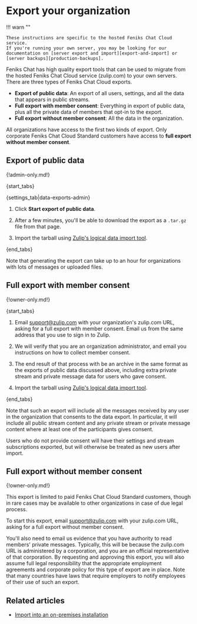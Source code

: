 # Export your organization

!!! warn ""

    These instructions are specific to the hosted Feniks Chat Cloud service.
    If you're running your own server, you may be looking for our
    documentation on [server export and import][export-and-import] or
    [server backups][production-backups].

Feniks Chat has high quality export tools that can be used to migrate from the
hosted Feniks Chat Cloud service (zulip.com) to your own servers. There are
three types of Feniks Chat Cloud exports.

* **Export of public data**: An export of all users, settings, and all the data that
  appears in public streams.
* **Full export with member consent**: Everything in export of public data, plus all
  the private data of members that opt-in to the export.
* **Full export without member consent**: All the data in the organization.

All organizations have access to the first two kinds of export. Only corporate
Feniks Chat Cloud Standard customers have access to **full export without member consent**.

## Export of public data

{!admin-only.md!}

{start_tabs}

{settings_tab|data-exports-admin}

1. Click **Start export of public data**.

1. After a few minutes, you'll be able to download the export as a `.tar.gz`
file from that page.

1. Import the tarball using [Zulip's logical data import tool][import-only].

{end_tabs}

Note that generating the export can take up to an hour for organizations
with lots of messages or uploaded files.

## Full export with member consent

{!owner-only.md!}

{start_tabs}

1. Email support@zulip.com with your organization's zulip.com URL, asking for
   a full export with member consent. Email us from the same address that
   you use to sign in to Zulip.

1. We will verify that you are an organization administrator, and email you
   instructions on how to collect member consent.

1. The end result of that process with be an archive in the same
   format as the exports of public data discussed above, including extra
   private stream and private message data for users who gave consent.

1. Import the tarball using [Zulip's logical data import tool][import-only].

{end_tabs}

Note that such an export will include all the messages received by any user
in the organization that consents to the data export.  In particular, it
will include all public stream content and any private stream or private
message content where at least one of the participants gives consent.

Users who do not provide consent will have their settings and stream
subscriptions exported, but will otherwise be treated as new users after
import.

## Full export without member consent

{!owner-only.md!}

This export is limited to paid Feniks Chat Cloud Standard customers, though in rare
cases may be available to other organizations in case of due legal process.

To start this export, email support@zulip.com with your zulip.com
URL, asking for a full export without member consent.

You'll also need to email us evidence that you have authority to read
members' private messages. Typically, this will be because the zulip.com
URL is administered by a corporation, and you are an official
representative of that corporation. By requesting and approving this export,
you will also assume full legal responsibility that the appropriate employment
agreements and corporate policy for this type of export are in place. Note
that many countries have laws that require employers to notify employees of
their use of such an export.

## Related articles

* [Import into an on-premises installation][import-only]

[production-backups]: https://zulip.readthedocs.io/en/stable/production/export-and-import.html#backups
[export-and-import]: https://zulip.readthedocs.io/en/latest/production/export-and-import.html#data-export
[import-only]: https://zulip.readthedocs.io/en/latest/production/export-and-import.html#import-into-a-new-zulip-server
